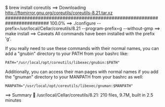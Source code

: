 
$ brew install coreutils
==> Downloading http://ftpmirror.gnu.org/coreutils/coreutils-8.21.tar.xz
######################################################################## 100.0%
==> ./configure --prefix=/usr/local/Cellar/coreutils/8.21 --program-prefix=g --without-gmp
==> make install
==> Caveats
All commands have been installed with the prefix 'g'.

If you really need to use these commands with their normal names, you
can add a "gnubin" directory to your PATH from your bashrc like:

    PATH="/usr/local/opt/coreutils/libexec/gnubin:$PATH"

Additionally, you can access their man pages with normal names if you add
the "gnuman" directory to your MANPATH from your bashrc as well:

    MANPATH="/usr/local/opt/coreutils/libexec/gnuman:$MANPATH"

==> Summary
🍺  /usr/local/Cellar/coreutils/8.21: 210 files, 9.7M, built in 2.5 minutes

